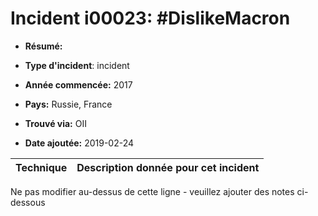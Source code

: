 # Incident i00023: #DislikeMacron

* **Résumé:**

* **Type d'incident**: incident

* **Année commencée:** 2017

* **Pays:** Russie, France

* **Trouvé via:** OII

* **Date ajoutée:** 2019-02-24
 

|Technique |Description donnée pour cet incident |
|--------- |------------------------- |


Ne pas modifier au-dessus de cette ligne - veuillez ajouter des notes ci-dessous